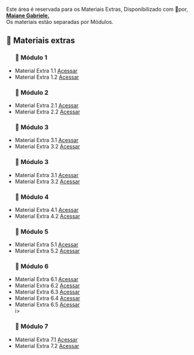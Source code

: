 Este área é reservada para os Materiais Extras, Disponibilizado com 💛por, <a href="//maiane.com.br/sobre-mim/"> <strong>  Maiane Gabriele. </strong></a><br>
Os materiais estão separadas por Módulos.


<h2 dir="auto"> 🔗 Materiais extras </h2>

<ul dir="auto">
<h3> 🔶 Módulo 1 </h3>
  <li> Material Extra 1.1 <a href="https://"> Acessar </a></li>
  <li> Material Extra 1.2 <a href="https://"> Acessar </a></li>
</ul>
<ul dir="auto">
<h3> 🔶 Módulo 2 </h3>
  <li> Material Extra 2.1 <a href="https://"> Acessar </a></li>
  <li> Material Extra 2.2 <a href="https://"> Acessar </a></li>
</ul>
<ul dir="auto">
<h3> 🔶 Módulo 3 </h3>
  <li> Material Extra 3.1 <a href="https://"> Acessar </a></li>
  <li> Material Extra 3.2 <a href="https://"> Acessar </a></li>
</ul>

<ul dir="auto">
<h3> 🔶 Módulo 3 </h3>
  <li> Material Extra 3.1 <a href="https://"> Acessar </a></li>
  <li> Material Extra 3.2 <a href="https://"> Acessar </a></li>
</ul>

<ul dir="auto">
<h3> 🔶 Módulo 4 </h3>
  <li> Material Extra 4.1 <a href="https://"> Acessar </a></li>
  <li> Material Extra 4.2 <a href="https://"> Acessar </a></li>
</ul>

<ul dir="auto">
<h3> 🔶 Módulo 5 </h3>
  <li> Material Extra 5.1 <a href="https://"> Acessar </a></li>
  <li> Material Extra 5.2 <a href="https://"> Acessar </a></li>
</ul>

<ul dir="auto">
<h3> 🔶 Módulo 6 </h3>
  <li> Material Extra 6.1 <a href="https://"> Acessar </a></li>
  <li> Material Extra 6.2 <a href="https://"> Acessar </a></li>
  <li> Material Extra 6.3 <a href="https://"> Acessar </a></li>
  <li> Material Extra 6.4 <a href="https://"> Acessar </a></li>
  <li> Material Extra 6.5 <a href="https://"> Acessar </a></li>i>
</ul>

<ul dir="auto">
<h3> 🔶 Módulo 7 </h3>
  <li> Material Extra 7.1 <a href="https://"> Acessar </a></li>
  <li> Material Extra 7.2 <a href="https://"> Acessar </a></li>
</ul>








